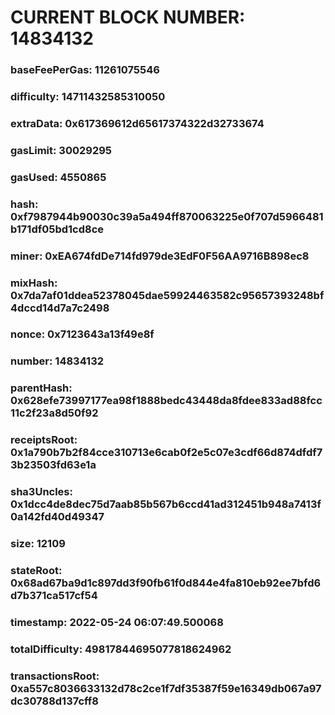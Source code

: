 # CURRENT BLOCK NUMBER: 14834132

### baseFeePerGas: 11261075546
### difficulty: 14711432585310050
### extraData: 0x617369612d65617374322d32733674
### gasLimit: 30029295
### gasUsed: 4550865
### hash: 0xf7987944b90030c39a5a494ff870063225e0f707d5966481b171df05bd1cd8ce
### miner: 0xEA674fdDe714fd979de3EdF0F56AA9716B898ec8
### mixHash: 0x7da7af01ddea52378045dae59924463582c95657393248bf4dccd14d7a7c2498
### nonce: 0x7123643a13f49e8f
### number: 14834132
### parentHash: 0x628efe73997177ea98f1888bedc43448da8fdee833ad88fcc11c2f23a8d50f92
### receiptsRoot: 0x1a790b7b2f84cce310713e6cab0f2e5c07e3cdf66d874dfdf73b23503fd63e1a
### sha3Uncles: 0x1dcc4de8dec75d7aab85b567b6ccd41ad312451b948a7413f0a142fd40d49347
### size: 12109
### stateRoot: 0x68ad67ba9d1c897dd3f90fb61f0d844e4fa810eb92ee7bfd6d7b371ca517cf54
### timestamp: 2022-05-24 06:07:49.500068
### totalDifficulty: 49817844695077818624962
### transactionsRoot: 0xa557c8036633132d78c2ce1f7df35387f59e16349db067a97dc30788d137cff8
